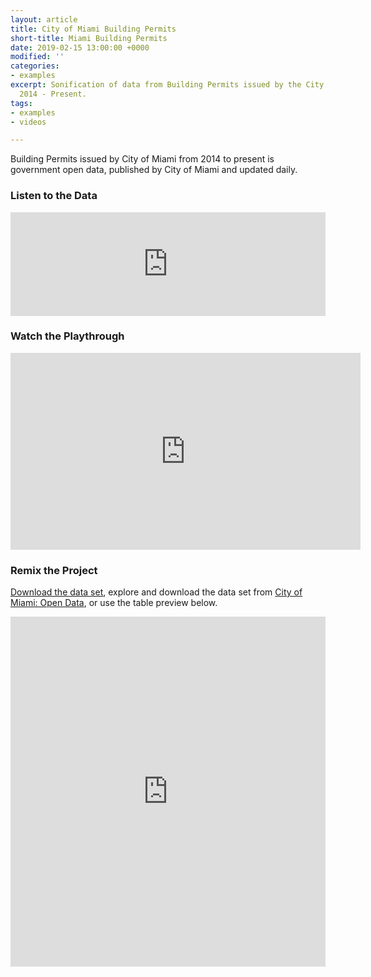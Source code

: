 ```yaml
---
layout: article
title: City of Miami Building Permits
short-title: Miami Building Permits
date: 2019-02-15 13:00:00 +0000
modified: ''
categories:
- examples
excerpt: Sonification of data from Building Permits issued by the City of Miami from
  2014 - Present.
tags:
- examples
- videos

---
```

Building Permits issued by City of Miami from 2014 to present is government open data, published by City of Miami and updated daily.

### Listen to the Data

<iframe width="100%" height="166" scrolling="no" frameborder="no" allow="autoplay" src="https://w.soundcloud.com/player/?url=https%3A//api.soundcloud.com/tracks/581285268%3Fsecret_token%3Ds-3gAaL&color=%23f57c00&auto_play=false&hide_related=false&show_comments=true&show_user=true&show_reposts=false&show_teaser=true"></iframe>

### Watch the Playthrough

<iframe width="560" height="315" src="https://www.youtube.com/embed/to_crzxnAZ4" frameborder="0" allow="accelerometer; autoplay; encrypted-media; gyroscope; picture-in-picture" allowfullscreen></iframe>

### Remix the Project

[Download the data set](https://drive.google.com/open?id=1BndiYrJf2V2oGt5pwguqj70KV0_NaApy "City of Miami Building Permits "), explore and download the data set from [City of Miami: Open Data](https://data.miamigov.com/Government/Building-Permits-Issued-By-City-Of-Miami-From-2014/2wxc-e53n "City of Miami Building Permits "), or use the table preview below.

<iframe width="100%" height="560" title="Building Permits Issued By City Of Miami From 2014 To Present" src="https://data.miamigov.com/w/2wxc-e53n/?cur=Mp_7f-FEla1&from=root" frameborder="0" scrolling="no"><a href="https://data.miamigov.com/Government/Building-Permits-Issued-By-City-Of-Miami-From-2014/2wxc-e53n" title="Building Permits Issued By City Of Miami From 2014 To Present" target="_blank">Building Permits Issued By City Of Miami From 2014 To Present</a></iframe>